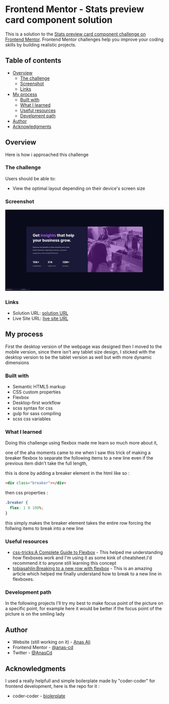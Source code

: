 # Frontend Mentor - Stats preview card component solution

This is a solution to the [Stats preview card component challenge on Frontend Mentor](https://www.frontendmentor.io/challenges/stats-preview-card-component-8JqbgoU62). Frontend Mentor challenges help you improve your coding skills by building realistic projects. 

## Table of contents

- [Overview](#overview)
  - [The challenge](#the-challenge)
  - [Screenshot](#screenshot)
  - [Links](#links)
- [My process](#my-process)
  - [Built with](#built-with)
  - [What I learned](#what-i-learned)
  - [Useful resources](#useful-resources)
  - [Develpment path](#Develpment-path)
- [Author](#author)
- [Acknowledgments](#acknowledgments)



## Overview
Here is how i approached this challenge 

### The challenge

Users should be able to:

- View the optimal layout depending on their device's screen size

### Screenshot

![](media/completed.JPG)



### Links

- Solution URL: [solution URL](https://github.com/anas-cd/stats-preview-card-component)
- Live Site URL: [live site URL](https://anas-cd.github.io/stats-preview-card-component/)

## My process
First the desktop version of the webpage was designed then I moved to the mobile version, since there isn't any tablet size design, I sticked with the desktop version to be the tablet version as well but with more dynamic dimensions

### Built with

- Semantic HTML5 markup
- CSS custom properties
- Flexbox
- Desktop-first workflow
- scss syntax for css
- gulp for sass compiling
- scss css variables  


### What I learned

Doing this challenge using flexbox made me learn so much more about it, 

one of the aha moments came to me when I saw this trick of making a breaker flexbox to separate the following items to a new line even if the previous item didn't take the full length,  

this is done by adding a breaker element in the html like so : 
```html
<div class="breaker"></div>
```
then css properties : 
```css
.breaker {
  flex: 1 0 100%;
}
```
this simply makes the breaker element takes the entire row forcing the follwing items to break into a new line 


### Useful resources

- [css-tricks:A Complete Guide to Flexbox](https://css-tricks.com/snippets/css/a-guide-to-flexbox/) - This helped me understanding how flexboxes work and I'm using it as some kink of cheatsheet.I'd recommend it to anyone still learning this concept
- [tobiasahlin:Breaking to a new row with flexbox](https://tobiasahlin.com/blog/flexbox-break-to-new-row/) - This is an amazing article which helped me finally understand how to break to a new line in flexboxes.

### Development path 
In the following projects I'll try my best to make focus point of the picture on a specific point, for example here it would be better if the focus point of the picture is on the smiling lady
## Author

- Website (still working on it) - [Anas Ali](https://anas-cd.github.io/)
- Frontend Mentor - [@anas-cd](https://www.frontendmentor.io/profile/anas-cd)
- Twitter - [@AnasCd](https://www.twitter.com/AnasCd)


## Acknowledgments

I used a really helpfull and simple boilerplate made by "coder-coder" for frontend development, here is the repo for it : 

- coder-coder - [biolerplate](https://github.com/thecodercoder/frontend-boilerplate)

